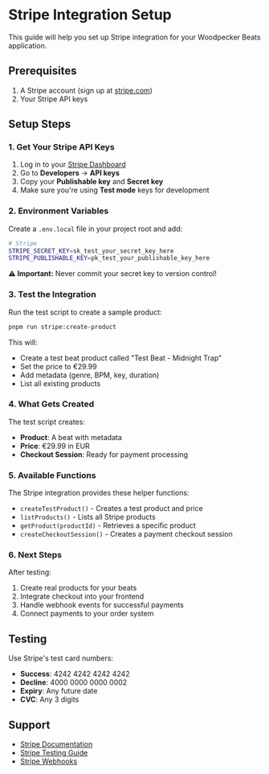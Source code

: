 # Stripe Integration Setup

This guide will help you set up Stripe integration for your Woodpecker Beats application.

## Prerequisites

1. A Stripe account (sign up at [stripe.com](https://stripe.com))
2. Your Stripe API keys

## Setup Steps

### 1. Get Your Stripe API Keys

1. Log in to your [Stripe Dashboard](https://dashboard.stripe.com)
2. Go to **Developers** → **API keys**
3. Copy your **Publishable key** and **Secret key**
4. Make sure you're using **Test mode** keys for development

### 2. Environment Variables

Create a `.env.local` file in your project root and add:

```bash
# Stripe
STRIPE_SECRET_KEY=sk_test_your_secret_key_here
STRIPE_PUBLISHABLE_KEY=pk_test_your_publishable_key_here
```

**⚠️ Important:** Never commit your secret key to version control!

### 3. Test the Integration

Run the test script to create a sample product:

```bash
pnpm run stripe:create-product
```

This will:
- Create a test beat product called "Test Beat - Midnight Trap"
- Set the price to €29.99
- Add metadata (genre, BPM, key, duration)
- List all existing products

### 4. What Gets Created

The test script creates:
- **Product**: A beat with metadata
- **Price**: €29.99 in EUR
- **Checkout Session**: Ready for payment processing

### 5. Available Functions

The Stripe integration provides these helper functions:

- `createTestProduct()` - Creates a test product and price
- `listProducts()` - Lists all Stripe products
- `getProduct(productId)` - Retrieves a specific product
- `createCheckoutSession()` - Creates a payment checkout session

### 6. Next Steps

After testing:
1. Create real products for your beats
2. Integrate checkout into your frontend
3. Handle webhook events for successful payments
4. Connect payments to your order system

## Testing

Use Stripe's test card numbers:
- **Success**: 4242 4242 4242 4242
- **Decline**: 4000 0000 0000 0002
- **Expiry**: Any future date
- **CVC**: Any 3 digits

## Support

- [Stripe Documentation](https://stripe.com/docs)
- [Stripe Testing Guide](https://stripe.com/docs/testing)
- [Stripe Webhooks](https://stripe.com/docs/webhooks)
